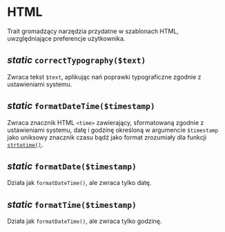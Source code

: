 HTML
===

Trait gromadzący narzędzia przydatne w szablonach HTML, uwzględniające preferencje użytkownika.

## *static* `correctTypography($text)`

Zwraca tekst `$text`, aplikując nań poprawki typograficzne zgodnie z ustawieniami systemu.

## *static* `formatDateTime($timestamp)`

Zwraca znacznik HTML `<time>` zawierający, sformatowaną zgodnie z ustawieniami systemu, datę i godzinę określoną w argumencie `$timestamp` jako uniksowy znacznik czasu bądź jako format zrozumiały dla funkcji [`strtotime()`](http://php.net/manual/en/datetime.formats.php).

## *static* `formatDate($timestamp)`

Działa jak `formatDateTime()`, ale zwraca tylko datę.

## *static* `formatTime($timestamp)`

Działa jak `formatDateTime()`, ale zwraca tylko godzinę.